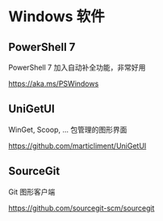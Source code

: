 # Windows 软件

## PowerShell 7

PowerShell 7 加入自动补全功能，非常好用

https://aka.ms/PSWindows

## UniGetUI

WinGet, Scoop, ... 包管理的图形界面

https://github.com/marticliment/UniGetUI

## SourceGit

Git 图形客户端

https://github.com/sourcegit-scm/sourcegit
